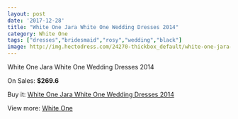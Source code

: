 ```yaml
---
layout: post
date: '2017-12-28'
title: "White One Jara White One Wedding Dresses 2014"
category: White One
tags: ["dresses","bridesmaid","rosy","wedding","black"]
image: http://img.hectodress.com/24270-thickbox_default/white-one-jara-white-one-wedding-dresses-2014.jpg
---
```

White One Jara White One Wedding Dresses 2014

On Sales: **$269.6**
<a href="https://www.hectodress.com/white-one/11178-white-one-jara-white-one-wedding-dresses-2014.html"><amp-img layout="responsive" width="600" height="600" src="//img.hectodress.com/24270-thickbox_default/white-one-jara-white-one-wedding-dresses-2014.jpg" alt="White One Jara White One Wedding Dresses 2014 0" /></a>
<a href="https://www.hectodress.com/white-one/11178-white-one-jara-white-one-wedding-dresses-2014.html"><amp-img layout="responsive" width="600" height="600" src="//img.hectodress.com/24272-thickbox_default/white-one-jara-white-one-wedding-dresses-2014.jpg" alt="White One Jara White One Wedding Dresses 2014 1" /></a>
<a href="https://www.hectodress.com/white-one/11178-white-one-jara-white-one-wedding-dresses-2014.html"><amp-img layout="responsive" width="600" height="600" src="//img.hectodress.com/24271-thickbox_default/white-one-jara-white-one-wedding-dresses-2014.jpg" alt="White One Jara White One Wedding Dresses 2014 2" /></a>

Buy it: [White One Jara White One Wedding Dresses 2014](https://www.hectodress.com/white-one/11178-white-one-jara-white-one-wedding-dresses-2014.html "White One Jara White One Wedding Dresses 2014")

View more: [White One](https://www.hectodress.com/177-white-one "White One")